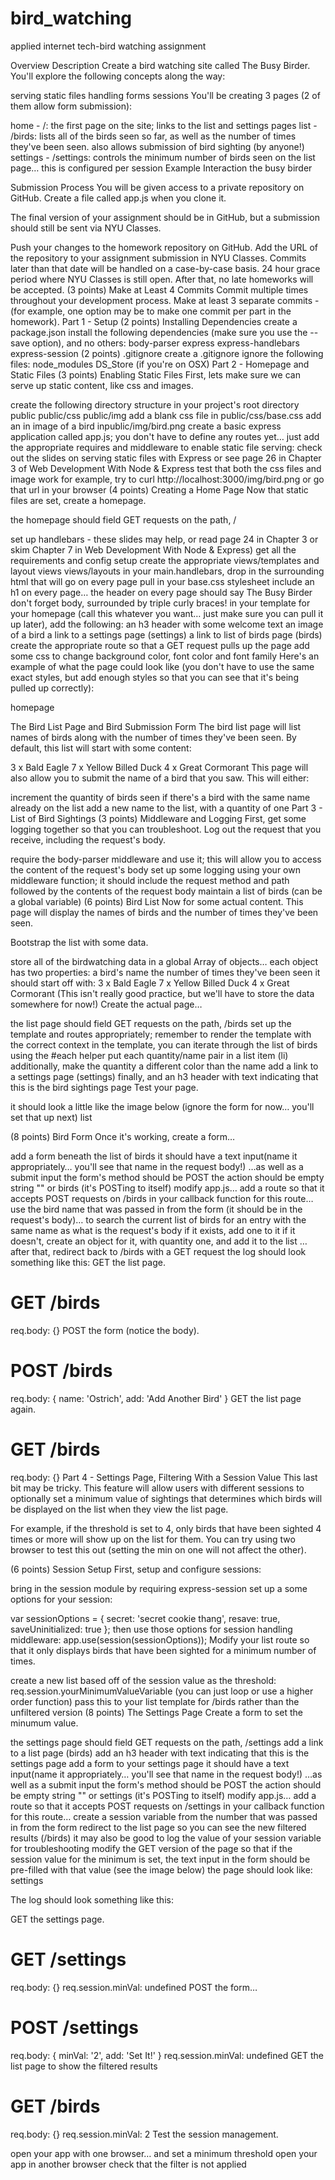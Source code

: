 bird_watching
=============

applied internet tech-bird watching assignment


Overview
Description
Create a bird watching site called The Busy Birder. You'll explore the following concepts along the way:

serving static files
handling forms
sessions
You'll be creating 3 pages (2 of them allow form submission):

home - /: the first page on the site; links to the list and settings pages
list - /birds: lists all of the birds seen so far, as well as the number of times they've been seen. also allows submission of bird sighting (by anyone!)
settings - /settings: controls the minimum number of birds seen on the list page… this is configured per session
Example Interaction
the busy birder

Submission Process
You will be given access to a private repository on GitHub. Create a file called app.js when you clone it.

The final version of your assignment should be in GitHub, but a submission should still be sent via NYU Classes.

Push your changes to the homework repository on GitHub.
Add the URL of the repository to your assignment submission in NYU Classes.
Commits later than that date will be handled on a case-by-case basis.
24 hour grace period where NYU Classes is still open.
After that, no late homeworks will be accepted.
(3 points) Make at Least 4 Commits
Commit multiple times throughout your development process.
Make at least 3 separate commits - (for example, one option may be to make one commit per part in the homework).
Part 1 - Setup
(2 points) Installing Dependencies
create a package.json
install the following dependencies (make sure you use the --save option), and no others:
body-parser
express
express-handlebars
express-session
(2 points) .gitignore
create a .gitignore
ignore the following files:
node_modules
DS_Store (if you're on OSX)
Part 2 - Homepage and Static Files
(3 points) Enabling Static Files
First, lets make sure we can serve up static content, like css and images.

create the following directory structure in your project's root directory
public
public/css
public/img
add a blank css file in public/css/base.css
add an in image of a bird inpublic/img/bird.png
create a basic express application called app.js; you don't have to define any routes yet…
just add the appropriate requires and middleware to enable static file serving:
check out the slides on serving static files with Express
or see page 26 in Chapter 3 of Web Development With Node & Express
test that both the css files and image work
for example, try to curl http://localhost:3000/img/bird.png
or go that url in your browser
(4 points) Creating a Home Page
Now that static files are set, create a homepage.

the homepage should field GET requests on the path, /

set up handlebars - these slides may help, or read page 24 in Chapter 3 or skim Chapter 7 in Web Development With Node & Express)
get all the requirements and config setup
create the appropriate views/templates and layout
views
views/layouts
in your main.handlebars, drop in the surrounding html that will go on every page
pull in your base.css stylesheet
include an h1 on every page… the header on every page should say The Busy Birder
don't forget body, surrounded by triple curly braces!
in your template for your homepage (call this whatever you want… just make sure you can pull it up later), add the following:
an h3 header with some welcome text
an image of a bird
a link to a settings page (settings)
a link to list of birds page (birds)
create the appropriate route so that a GET request pulls up the page
add some css to change background color, font color and font family
Here's an example of what the page could look like (you don't have to use the same exact styles, but add enough styles so that you can see that it's being pulled up correctly):

homepage

The Bird List Page and Bird Submission Form
The bird list page will list names of birds along with the number of times they've been seen. By default, this list will start with some content:

3 x Bald Eagle
7 x Yellow Billed Duck
4 x Great Cormorant
This page will also allow you to submit the name of a bird that you saw. This will either:

increment the quantity of birds seen if there's a bird with the same name already on the list
add a new name to the list, with a quantity of one
Part 3 - List of Bird Sightings
(3 points) Middleware and Logging
First, get some logging together so that you can troubleshoot. Log out the request that you receive, including the request's body.

require the body-parser middleware and use it; this will allow you to access the content of the request's body
set up some logging using your own middleware function; it should include
the request method and path
followed by the contents of the request body
maintain a list of birds (can be a global variable)
(6 points) Bird List
Now for some actual content. This page will display the names of birds and the number of times they've been seen.

Bootstrap the list with some data.

store all of the birdwatching data in a global Array of objects…
each object has two properties:
a bird's name
the number of times they've been seen
it should start off with:
3 x Bald Eagle
7 x Yellow Billed Duck
4 x Great Cormorant
(This isn't really good practice, but we'll have to store the data somewhere for now!)
Create the actual page…

the list page should field GET requests on the path, /birds
set up the template and routes appropriately; remember to render the template with the correct context
in the template, you can iterate through the list of birds using the #each helper
put each quantity/name pair in a list item (li)
additionally, make the quantity a different color than the name
add a link to a settings page (settings)
finally, and an h3 header with text indicating that this is the bird sightings page
Test your page.

it should look a little like the image below
(ignore the form for now… you'll set that up next)
list

(8 points) Bird Form
Once it's working, create a form…

add a form beneath the list of birds
it should have a text input(name it appropriately… you'll see that name in the request body!)
…as well as a submit input
the form's method should be POST
the action should be empty string "" or birds (it's POSTing to itself)
modify app.js… add a route so that it accepts POST requests on /birds
in your callback function for this route…
use the bird name that was passed in from the form (it should be in the request's body)…
to search the current list of birds for an entry with the same name as what is the request's body
if it exists, add one to it
if it doesn't, create an object for it, with quantity one, and add it to the list
…after that, redirect back to /birds with a GET request
the log should look something like this:
GET the list page.

GET /birds
=====
req.body: {}
POST the form (notice the body).

POST /birds
=====
req.body: { name: 'Ostrich', add: 'Add Another Bird' }
GET the list page again.

GET /birds
=====
req.body: {}
Part 4 - Settings Page, Filtering With a Session Value
This last bit may be tricky. This feature will allow users with different sessions to optionally set a minimum value of sightings that determines which birds will be displayed on the list when they view the list page.

For example, if the threshold is set to 4, only birds that have been sighted 4 times or more will show up on the list for them. You can try using two browser to test this out (setting the min on one will not affect the other).

(6 points) Session Setup
First, setup and configure sessions:

bring in the session module by requiring express-session
set up a some options for your session:

var sessionOptions = {
	secret: 'secret cookie thang',
	resave: true,
	saveUninitialized: true
};
then use those options for session handling middleware: app.use(session(sessionOptions));
Modify your list route so that it only displays birds that have been sighted for a minimum number of times.

create a new list based off of the session value as the threshold: req.session.yourMinimumValueVariable (you can just loop or use a higher order function)
pass this to your list template for /birds rather than the unfiltered version
(8 points) The Settings Page
Create a form to set the minumum value.

the settings page should field GET requests on the path, /settings
add a link to a list page (birds)
add an h3 header with text indicating that this is the settings page
add a form to your settings page
it should have a text input(name it appropriately… you'll see that name in the request body!)
…as well as a submit input
the form's method should be POST
the action should be empty string "" or settings (it's POSTing to itself)
modify app.js… add a route so that it accepts POST requests on /settings
in your callback function for this route…
create a session variable from the number that was passed in from the form
redirect to the list page so you can see the new filtered results (/birds)
it may also be good to log the value of your session variable for troubleshooting
modify the GET version of the page so that if the session value for the minimum is set, the text input in the form should be pre-filled with that value (see the image below)
the page should look like:
settings

The log should look something like this:

GET the settings page.


GET /settings
=====
req.body: {}
req.session.minVal: undefined
POST the form…


POST /settings
=====
req.body: { minVal: '2', add: 'Set It!' }
req.session.minVal: undefined
GET the list page to show the filtered results


GET /birds
=====
req.body: {}
req.session.minVal: 2
Test the session management.

open your app with one browser… and set a minimum threshold
open your app in another browser
check that the filter is not applied